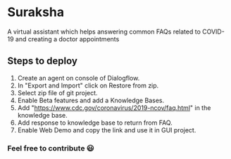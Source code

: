 # Suraksha
A virtual assistant which helps answering common FAQs related to COVID-19 and creating a doctor appointments


## Steps to deploy
1. Create an agent on console of Dialogflow.
2. In "Export and Import" click on Restore from zip.
3. Select zip file of git project.
4. Enable Beta features and add a Knowledge Bases.
5. Add "https://www.cdc.gov/coronavirus/2019-ncov/faq.html" in the knowledge base.
6. Add response to knowledge base to return from FAQ.
7. Enable Web Demo and copy the link and use it in GUI project.

### Feel free to contribute 😃

